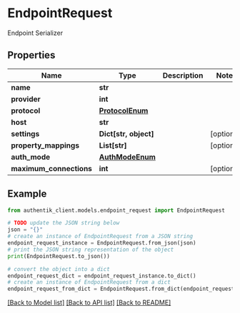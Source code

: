 # EndpointRequest

Endpoint Serializer

## Properties

Name | Type | Description | Notes
------------ | ------------- | ------------- | -------------
**name** | **str** |  | 
**provider** | **int** |  | 
**protocol** | [**ProtocolEnum**](ProtocolEnum.md) |  | 
**host** | **str** |  | 
**settings** | **Dict[str, object]** |  | [optional] 
**property_mappings** | **List[str]** |  | [optional] 
**auth_mode** | [**AuthModeEnum**](AuthModeEnum.md) |  | 
**maximum_connections** | **int** |  | [optional] 

## Example

```python
from authentik_client.models.endpoint_request import EndpointRequest

# TODO update the JSON string below
json = "{}"
# create an instance of EndpointRequest from a JSON string
endpoint_request_instance = EndpointRequest.from_json(json)
# print the JSON string representation of the object
print(EndpointRequest.to_json())

# convert the object into a dict
endpoint_request_dict = endpoint_request_instance.to_dict()
# create an instance of EndpointRequest from a dict
endpoint_request_from_dict = EndpointRequest.from_dict(endpoint_request_dict)
```
[[Back to Model list]](../README.md#documentation-for-models) [[Back to API list]](../README.md#documentation-for-api-endpoints) [[Back to README]](../README.md)


